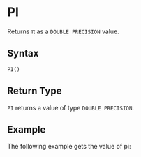 # [](#pi)PI

Returns π as a `DOUBLE PRECISION` value.

## [](#syntax)Syntax

```
PI() 
```

## [](#return-type)Return Type

`PI` returns a value of type `DOUBLE PRECISION`.

## [](#example)Example

The following example gets the value of pi: